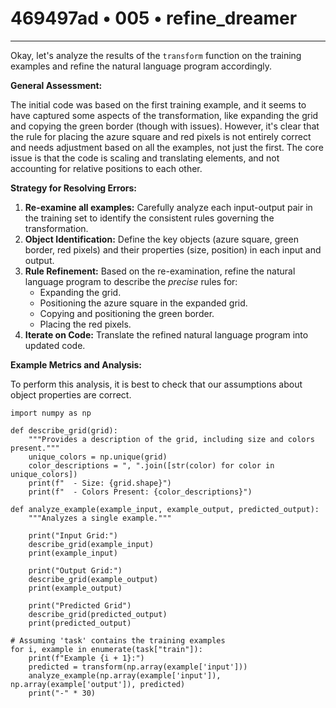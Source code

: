 # 469497ad • 005 • refine_dreamer

---
Okay, let's analyze the results of the `transform` function on the training examples and refine the natural language program accordingly.

**General Assessment:**

The initial code was based on the first training example, and it seems to have captured some aspects of the transformation, like expanding the grid and copying the green border (though with issues). However, it's clear that the rule for placing the azure square and red pixels is not entirely correct and needs adjustment based on all the examples, not just the first. The core issue is that the code is scaling and translating elements, and not accounting for relative positions to each other.

**Strategy for Resolving Errors:**

1.  **Re-examine all examples:** Carefully analyze each input-output pair in the training set to identify the consistent rules governing the transformation.
2.  **Object Identification:** Define the key objects (azure square, green border, red pixels) and their properties (size, position) in each input and output.
3.  **Rule Refinement:** Based on the re-examination, refine the natural language program to describe the *precise* rules for:
    *   Expanding the grid.
    *   Positioning the azure square in the expanded grid.
    *   Copying and positioning the green border.
    *   Placing the red pixels.
4.  **Iterate on Code:** Translate the refined natural language program into updated code.

**Example Metrics and Analysis:**

To perform this analysis, it is best to check that our assumptions about object
properties are correct.

```tool_code
import numpy as np

def describe_grid(grid):
    """Provides a description of the grid, including size and colors present."""
    unique_colors = np.unique(grid)
    color_descriptions = ", ".join([str(color) for color in unique_colors])
    print(f"  - Size: {grid.shape}")
    print(f"  - Colors Present: {color_descriptions}")

def analyze_example(example_input, example_output, predicted_output):
    """Analyzes a single example."""
    
    print("Input Grid:")
    describe_grid(example_input)
    print(example_input)
    
    print("Output Grid:")
    describe_grid(example_output)
    print(example_output)

    print("Predicted Grid")
    describe_grid(predicted_output)
    print(predicted_output)

# Assuming 'task' contains the training examples
for i, example in enumerate(task["train"]):
    print(f"Example {i + 1}:")
    predicted = transform(np.array(example['input']))
    analyze_example(np.array(example['input']), np.array(example['output']), predicted)
    print("-" * 30)
```
